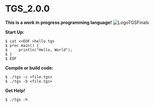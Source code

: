 # TGS_2.0.0
**This is a work in progress programming language!**
![LogoTGSFinals](https://user-images.githubusercontent.com/112824573/200091920-1dc38a95-6890-4e29-ae6b-67672740e8a1.jpg)

**Start Up:**
```
$ cat <<EOF >hello.tgs
$ proc main() {
$     println("Hello, World");
$ }
$ EOF
```

**Compile or build code:**
```
$ ./tgs -c <file.tgs>
$ ./tgs -b <file.tgs>
```

**Get Help!**
```
$ ./tgs -h
```

